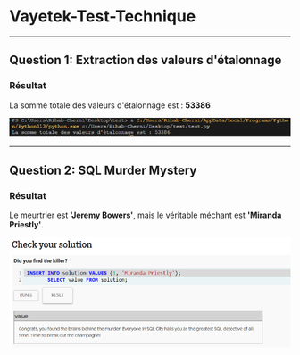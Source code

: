 # Vayetek-Test-Technique

---

## Question 1: Extraction des valeurs d'étalonnage

### Résultat
La somme totale des valeurs d'étalonnage est : **53386**

![Capture d'écran de l'exercice 1](q1.PNG)

---

## Question 2: SQL Murder Mystery

### Résultat
Le meurtrier est **'Jeremy Bowers'**, mais le véritable méchant est **'Miranda Priestly'**.

![Capture d'écran de l'exercice 2](q2.png)
